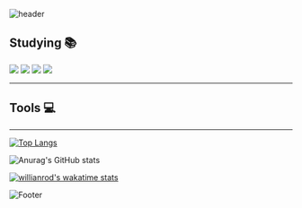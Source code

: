 ![header](https://capsule-render.vercel.app/api?type=waving&&color=gradient&height=245&section=header&text=SEOHYUNZ)


## Studying 📚
<img src="https://img.shields.io/badge/Java-007396?style=flat-square&logo=java&logoColor=white"/>
<img src="https://img.shields.io/badge/JavaScript-F7DF1E?style=flat-square&logo=JavaScript&logoColor=white"/>
<img src="https://img.shields.io/badge/Java-007396?style=flat-square&logo=java&logoColor=white"/>
<img src="https://img.shields.io/badge/Java-007396?style=flat-square&logo=java&logoColor=white"/>

* * *

## Tools 💻



* * *

[![Top Langs](https://github-readme-stats.vercel.app/api/top-langs/?username=seohyunz&layout=compact)](https://github.com/seohyunz/github-readme-stats)

![Anurag's GitHub stats](https://github-readme-stats.vercel.app/api?username=seohyunz&show_icons=true)


[![willianrod's wakatime stats](https://github-readme-stats.vercel.app/api/wakatime?username=willianrod)](https://github.com/seohyunz/github-readme-stats)











![Footer](https://capsule-render.vercel.app/api?type=waving&&color=D1D1D1&height=115&section=footer)
